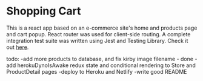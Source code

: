 # Shopping Cart

This is a react app based on an e-commerce site's home and products page and cart popup. React router was used for client-side routing. A complete integration test suite was written using Jest and Testing Library. Check it out [here](https://xiao-meng1.github.io/shopping-cart/).

todo:
-add more products to database, and fix kirby image filename - done
-add herokuDynoIsAwake redux state and conditional rendering to Store and ProductDetail pages
-deploy to Heroku and Netlify
-write good README
